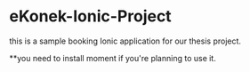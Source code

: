 # eKonek-Ionic-Project

this is a sample booking Ionic application for our thesis project.

**you need to install moment if you're planning to use it.
